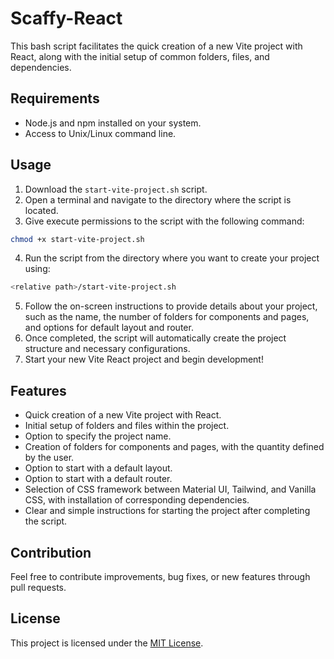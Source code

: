 # Scaffy-React

This bash script facilitates the quick creation of a new Vite project with React, along with the initial setup of common folders, files, and dependencies.

## Requirements

- Node.js and npm installed on your system.
- Access to Unix/Linux command line.

## Usage

1. Download the `start-vite-project.sh` script.
2. Open a terminal and navigate to the directory where the script is located.
3. Give execute permissions to the script with the following command:

```bash
chmod +x start-vite-project.sh
```

4. Run the script from the directory where you want to create your project using:

```bash
<relative path>/start-vite-project.sh
```

5. Follow the on-screen instructions to provide details about your project, such as the name, the number of folders for components and pages, and options for default layout and router.
6. Once completed, the script will automatically create the project structure and necessary configurations.
7. Start your new Vite React project and begin development!

## Features

- Quick creation of a new Vite project with React.
- Initial setup of folders and files within the project.
- Option to specify the project name.
- Creation of folders for components and pages, with the quantity defined by the user.
- Option to start with a default layout.
- Option to start with a default router.
- Selection of CSS framework between Material UI, Tailwind, and Vanilla CSS, with installation of corresponding dependencies.
- Clear and simple instructions for starting the project after completing the script.

## Contribution

Feel free to contribute improvements, bug fixes, or new features through pull requests.

## License

This project is licensed under the [MIT License](https://opensource.org/licenses/MIT).

